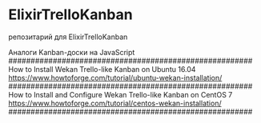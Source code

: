 # ElixirTrelloKanban
репозитарий для ElixirTrelloKanban

Аналоги Kanban-доски на JavaScript
#######################################################
How to Install Wekan Trello-like Kanban on Ubuntu 16.04
https://www.howtoforge.com/tutorial/ubuntu-wekan-installation/
#######################################################
How to Install and Configure Wekan Trello-like Kanban on CentOS 7
https://www.howtoforge.com/tutorial/centos-wekan-installation/
#######################################################